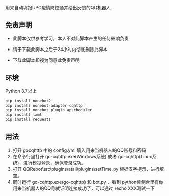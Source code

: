 用来自动填报UPC疫情防控通并给出反馈的QQ机器人

## 免责声明

- 此脚本仅供参考学习，本人不对此脚本产生的任何影响负责

- 请于下载此脚本之后于24小时内彻底删除此脚本

- 下载此脚本即视为同意此免责声明

  

## 环境
Python 3.7以上
```python
pip install nonebot2
pip install nonebot-adapter-cqhttp
pip install nonebot_plugin_apscheduler
pip install lxml
pip install requests
```
## 用法
1. 打开 gocqhttp 中的 config.yml 填入用来当机器人的QQ账号和密码
2. 在命令行里打开 go-cqhttp.exe(Windows系统) 或者 go-cqhttp(Linux系统)，进行模拟登录，确保登录成功。
3. 打开 QQRebot\src\plugins\atall\plugins\setTime.py
  根据汉字提示，进行填空。
4. 同时运行 go-cqhttp.exe(go-cqhttp) 和 bot.py ，看到 python控制台里有你用来当机器人的QQ号就证明连接成功了，可以通过 /echo XXX测试一下



